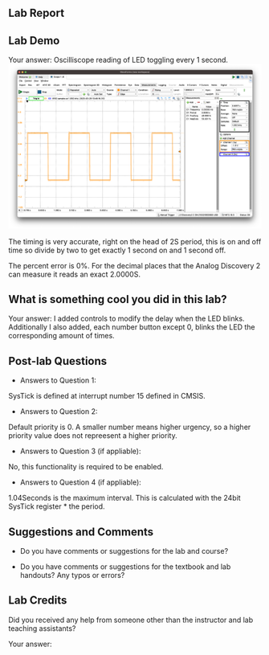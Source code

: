 ##  Lab Report ##

Lab Demo
-----------
Your answer: 
Oscilliscope reading of LED toggling every 1 second.
![Osc](/Lab_07/images/osc.png)

The timing is very accurate, right on the head of 2S period, this is on and off time so divide by two to get exactly
1 second on and 1 second off.

The percent error is 0%. For the decimal places that the Analog Discovery 2 can measure it reads an exact 2.0000S.

What is something cool you did in this lab?
-----------
Your answer: I added controls to modify the delay when the LED blinks. Additionally I also added, each number button except 0, 
blinks the LED the corresponding amount of times.

Post-lab Questions
-------

* Answers to Question 1:

SysTick is defined at interrupt number 15 defined in CMSIS.

* Answers to Question 2:

Default priority is 0. A smaller number means higher urgency, so a higher priority value does not repreesent a higher priority.

* Answers to Question 3 (if appliable):

No, this functionality is required to be enabled.

* Answers to Question 4 (if appliable):

1.04Seconds is the maximum interval. This is calculated with the 24bit SysTick register * the period.

Suggestions and Comments
-------

* Do you have comments or suggestions for the lab and course?


* Do you have comments or suggestions for the textbook and lab handouts? Any typos or errors?



Lab Credits
-------
Did you received any help from someone other than the instructor and lab teaching assistants?

Your answer: 


